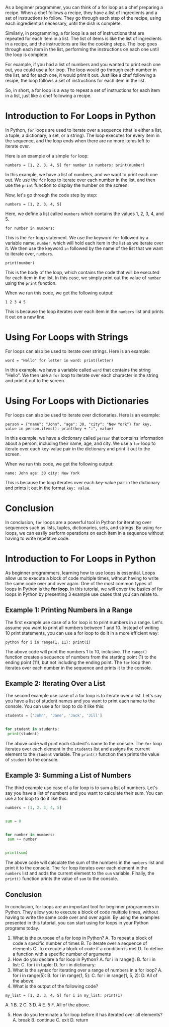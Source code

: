 As a beginner programmer, you can think of a for loop as a chef preparing a recipe. When a chef follows a recipe, they have a list of ingredients and a set of instructions to follow. They go through each step of the recipe, using each ingredient as necessary, until the dish is complete.


Similarly, in programming, a for loop is a set of instructions that are repeated for each item in a list. The list of items is like the list of ingredients in a recipe, and the instructions are like the cooking steps. The loop goes through each item in the list, performing the instructions on each one until the loop is complete.


For example, if you had a list of numbers and you wanted to print each one out, you could use a for loop. The loop would go through each number in the list, and for each one, it would print it out. Just like a chef following a recipe, the loop follows a set of instructions for each item in the list.


So, in short, a for loop is a way to repeat a set of instructions for each item in a list, just like a chef following a recipe.


Introduction to For Loops in Python
===================================


In Python, `for` loops are used to iterate over a sequence (that is either a list, a tuple, a dictionary, a set, or a string). The loop executes for every item in the sequence, and the loop ends when there are no more items left to iterate over.


Here is an example of a simple `for` loop:


`numbers = [1, 2, 3, 4, 5]
for number in numbers:
 print(number)`


In this example, we have a list of numbers, and we want to print each one out. We use the `for` loop to iterate over each number in the list, and then use the `print` function to display the number on the screen.


Now, let's go through the code step by step:


`numbers = [1, 2, 3, 4, 5]`


Here, we define a list called `numbers` which contains the values 1, 2, 3, 4, and 5.


`for number in numbers:`


This is the `for` loop statement. We use the keyword `for` followed by a variable name, `number`, which will hold each item in the list as we iterate over it. We then use the keyword `in` followed by the name of the list that we want to iterate over, `numbers`.


`print(number)`


This is the body of the loop, which contains the code that will be executed for each item in the list. In this case, we simply print out the value of `number` using the `print` function.


When we run this code, we get the following output:


`1
2
3
4
5`


This is because the loop iterates over each item in the `numbers` list and prints it out on a new line.


Using For Loops with Strings
============================


For loops can also be used to iterate over strings. Here is an example:


`word = "Hello"
for letter in word:
 print(letter)`


In this example, we have a variable called `word` that contains the string "Hello". We then use a `for` loop to iterate over each character in the string and print it out to the screen.


Using For Loops with Dictionaries
=================================


For loops can also be used to iterate over dictionaries. Here is an example:


`person = {"name": "John", "age": 30, "city": "New York"}
for key, value in person.items():
 print(key + ":", value)`


In this example, we have a dictionary called `person` that contains information about a person, including their name, age, and city. We use a `for` loop to iterate over each key-value pair in the dictionary and print it out to the screen.


When we run this code, we get the following output:


`name: John
age: 30
city: New York`


This is because the loop iterates over each key-value pair in the dictionary and prints it out in the format `key: value`.


Conclusion
==========


In conclusion, `for` loops are a powerful tool in Python for iterating over sequences such as lists, tuples, dictionaries, sets, and strings. By using `for` loops, we can easily perform operations on each item in a sequence without having to write repetitive code.


Introduction to For Loops in Python
===================================


As beginner programmers, learning how to use loops is essential. Loops allow us to execute a block of code multiple times, without having to write the same code over and over again. One of the most common types of loops in Python is the **for loop**. In this tutorial, we will cover the basics of for loops in Python by presenting 3 example use cases that you can relate to.


Example 1: Printing Numbers in a Range
--------------------------------------


The first example use case of a for loop is to print numbers in a range. Let's assume you want to print all numbers between 1 and 10. Instead of writing 10 print statements, you can use a for loop to do it in a more efficient way:


`python
for i in range(1, 11):
 print(i)`


The above code will print the numbers 1 to 10, inclusive. The `range()` function creates a sequence of numbers from the starting point (1) to the ending point (11), but not including the ending point. The `for` loop then iterates over each number in the sequence and prints it to the console.


Example 2: Iterating Over a List
--------------------------------


The second example use case of a for loop is to iterate over a list. Let's say you have a list of student names and you want to print each name to the console. You can use a for loop to do it like this:


```python
students = ['John', 'Jane', 'Jack', 'Jill']


for student in students:
 print(student)
```


The above code will print each student's name to the console. The `for` loop iterates over each element in the `students` list and assigns the current element to the `student` variable. The `print()` function then prints the value of `student` to the console.


Example 3: Summing a List of Numbers
------------------------------------


The third example use case of a for loop is to sum a list of numbers. Let's say you have a list of numbers and you want to calculate their sum. You can use a for loop to do it like this:


```python
numbers = [1, 2, 3, 4, 5]


sum = 0


for number in numbers:
 sum += number


print(sum)
```


The above code will calculate the sum of the numbers in the `numbers` list and print it to the console. The `for` loop iterates over each element in the `numbers` list and adds the current element to the `sum` variable. Finally, the `print()` function prints the value of `sum` to the console.


Conclusion
----------


In conclusion, for loops are an important tool for beginner programmers in Python. They allow you to execute a block of code multiple times, without having to write the same code over and over again. By using the examples presented in this tutorial, you can start using for loops in your Python programs today.


1. What is the purpose of a for loop in Python?
A. To repeat a block of code a specific number of times
B. To iterate over a sequence of elements
C. To execute a block of code if a condition is met
D. To define a function with a specific number of arguments
2. How do you declare a for loop in Python?
A. for i in range():
B. for i in list:
C. for i in tuple:
D. for i in dictionary:
3. What is the syntax for iterating over a range of numbers in a for loop?
A. for i in range(5):
B. for i in range(1, 5):
C. for i in range(1, 5, 2):
D. All of the above.
4. What is the output of the following code?


`my_list = [1, 2, 3, 4, 5]
for i in my_list:
 print(i)`


A. 1
B. 2
C. 3
D. 4
E. 5
F. All of the above.


5. How do you terminate a for loop before it has iterated over all elements?
A. break
B. continue
C. exit
D. return


